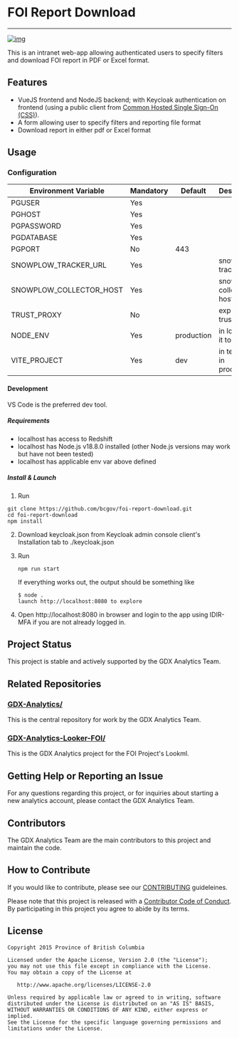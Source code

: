 # FOI Report Download
---

[![img](https://img.shields.io/badge/Lifecycle-Stable-97ca00)](https://github.com/bcgov/repomountie/blob/master/doc/lifecycle-badges.md)

This is an intranet web-app allowing authenticated users to specify filters and download FOI report in PDF or Excel format.

## Features
* VueJS frontend and NodeJS backend; with Keycloak authentication on frontend (using a public client from [Common Hosted Single Sign-On (CSS)](https://bcgov.github.io/sso-requests/my-dashboard/)).
* A form allowing user to specify filters and reporting file format
* Download report in either pdf or Excel format

## Usage
### Configuration

| Environment Variable    | Mandatory | Default    | Description                |
| ----------------------- | --------- | ---------- | -------------------------- |
| PGUSER                  | Yes       |            |                            |
| PGHOST                  | Yes       |            |                            |
| PGPASSWORD              | Yes       |            |                            |
| PGDATABASE              | Yes       |            |                            |
| PGPORT                  | No        | 443        |                            |
| SNOWPLOW_TRACKER_URL    | Yes       |            | snowplow tracker url       |
| SNOWPLOW_COLLECTOR_HOST | Yes       |            | snowplow collector host    |
| TRUST_PROXY             | No        |            | express.js trust proxy     |
| NODE_ENV                | Yes       | production | in local set it to dev     |
| VITE_PROJECT            | Yes       | dev        | in test=test in prod=prod |


#### Development
VS Code is the preferred dev tool.
##### Requirements
  * localhost has access to Redshift
  * localhost has Node.js v18.8.0 installed (other Node.js versions may work but have not been tested)
  * localhost has applicable env var above defined
  
##### Install & Launch
1. Run
  ```
  git clone https://github.com/bcgov/foi-report-download.git
  cd foi-report-download
  npm install
  ```
2. Download keycloak.json from Keycloak admin console client's Installation tab to ./keycloak.json
3. Run
   ```
   npm run start
   ```
  
    If everything works out, the output should be something like
    ```
    $ node .
    launch http://localhost:8080 to explore
    ```
4. Open http://localhost:8080 in browser and login to the app using IDIR-MFA if you are not already logged in.

## Project Status

This project is stable and actively supported by the GDX Analytics Team.

## Related Repositories
 
### [GDX-Analytics/](https://github.com/bcgov/GDX-Analytics)
This is the central repository for work by the GDX Analytics Team.

### [GDX-Analytics-Looker-FOI/](https://github.com/bcgov/GDX-Analytics-Looker-FOI)
This is the GDX Analytics project for the FOI Project's Lookml.

## Getting Help or Reporting an Issue

For any questions regarding this project, or for inquiries about starting a new analytics account, please contact the GDX Analytics Team.

## Contributors
 
The GDX Analytics Team are the main contributors to this project and maintain the code.

## How to Contribute

If you would like to contribute, please see our [CONTRIBUTING](CONTRIBUTING.md) guideleines.

Please note that this project is released with a [Contributor Code of Conduct](CODE_OF_CONDUCT.md). By participating in this project you agree to abide by its terms.

## License

```
Copyright 2015 Province of British Columbia
 
Licensed under the Apache License, Version 2.0 (the "License");
you may not use this file except in compliance with the License.
You may obtain a copy of the License at
 
   http://www.apache.org/licenses/LICENSE-2.0
 
Unless required by applicable law or agreed to in writing, software
distributed under the License is distributed on an "AS IS" BASIS,
WITHOUT WARRANTIES OR CONDITIONS OF ANY KIND, either express or implied.
See the License for the specific language governing permissions and limitations under the License.
```

